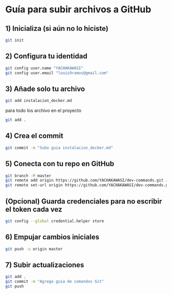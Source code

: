 # Guía para subir archivos a GitHub

## 1) Inicializa (si aún no lo hiciste)
```bash
git init
```

## 2) Configura tu identidad
```bash
git config user.name "YACHAKAWASI"
git config user.email "louis9ramos@gmail.com"
```

## 3) Añade solo tu archivo
```bash
git add instalacion_docker.md
```
para  todo los archivo en el proyecto
```bash
git add .
```
## 4) Crea el commit
```bash
git commit -m "Subo guia instalacion_docker.md"
```

## 5) Conecta con tu repo en GitHub
```bash
git branch -M master
git remote add origin https://github.com/YACHAKAWASI/dev-commands.git 2>/dev/null || \
git remote set-url origin https://github.com/YACHAKAWASI/dev-commands.git
```

## (Opcional) Guarda credenciales para no escribir el token cada vez
```bash
git config --global credential.helper store
```

## 6) Empujar cambios iniciales
```bash
git push -u origin master
```

## 7) Subir actualizaciones
```bash
git add .
git commit -m "Agrego guia de comandos Git"
git push
```
